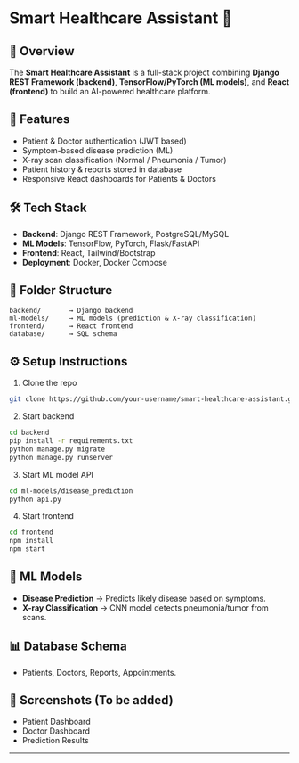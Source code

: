 # Smart Healthcare Assistant 🏥

## 📌 Overview
The **Smart Healthcare Assistant** is a full-stack project combining **Django REST Framework (backend)**, **TensorFlow/PyTorch (ML models)**, and **React (frontend)** to build an AI-powered healthcare platform.

## 🚀 Features
- Patient & Doctor authentication (JWT based)
- Symptom-based disease prediction (ML)
- X-ray scan classification (Normal / Pneumonia / Tumor)
- Patient history & reports stored in database
- Responsive React dashboards for Patients & Doctors

## 🛠️ Tech Stack
- **Backend**: Django REST Framework, PostgreSQL/MySQL
- **ML Models**: TensorFlow, PyTorch, Flask/FastAPI
- **Frontend**: React, Tailwind/Bootstrap
- **Deployment**: Docker, Docker Compose

## 📂 Folder Structure
```
backend/       → Django backend
ml-models/     → ML models (prediction & X-ray classification)
frontend/      → React frontend
database/      → SQL schema
```

## ⚙️ Setup Instructions
1. Clone the repo
```bash
git clone https://github.com/your-username/smart-healthcare-assistant.git
```
2. Start backend
```bash
cd backend
pip install -r requirements.txt
python manage.py migrate
python manage.py runserver
```
3. Start ML model API
```bash
cd ml-models/disease_prediction
python api.py
```
4. Start frontend
```bash
cd frontend
npm install
npm start
```

## 🧠 ML Models
- **Disease Prediction** → Predicts likely disease based on symptoms.
- **X-ray Classification** → CNN model detects pneumonia/tumor from scans.

## 📊 Database Schema
- Patients, Doctors, Reports, Appointments.

## 📸 Screenshots (To be added)
- Patient Dashboard
- Doctor Dashboard
- Prediction Results

---